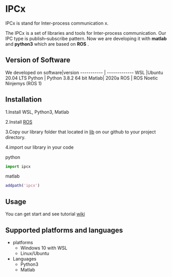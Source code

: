 # IPCx

IPCx is stand for Inter-process communication x.

The IPCx is a set of libraries and tools for Inter-process communication.
Our IPC type is publish–subscribe pattern. Now we are developing it with **matlab** and **python3** which are based on **ROS** .


## Version of Software
We developed on
software|version
----------- | -------------
WSL |Ubuntu 20.04 LTS
Python | Python 3.8.2 64 bit
Matlab| 2020a
ROS | ROS Noetic Ninjemys (ROS 1)



## Installation
1.Install WSL, Python3, Matlab 

2.Install [ROS](http://wiki.ros.org/noetic/Installation/Ubuntu)

3.Copy our library folder that located in [lib](https://github.com/CUASL/ipcx/tree/master/lib) on our github
to your project directory.

4.import our library in your code
    
python
```python
import ipcx
```
matlab
```matlab
addpath('ipcx')
```

## Usage
You can get start and see tutorial [wiki](https://github.com/CUASL/ipcx/wiki)

## Supported platforms and languages
- platforms
  - Windows 10 with WSL
  - Linux/Ubuntu
- Languages
  - Python3
  - Matlab
